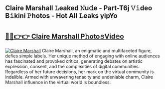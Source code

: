## Claire Marshall 𝙻eaked 𝙽u𝚍e - Part-T6j 𝚅𝚒deo B𝚒kini 𝙿hotos - Hot All 𝙻eaks yipYo

# <h2><a href="http://ld2i1a0.urlbe.top/?page=Claire+Marshall">🔗🔗👉👉 Claire Marshall P𝚑oto𝚜Vid𝚎o</a></h2>

[![Claire Marshall](https://i.imgur.com/eBuTRDB.gif)](http://ld2i1a0.urlbe.top/?page=Claire+Marshall)
Claire Marshall, an enigmatic and multifaceted figure, defies simple labels. Her unique method of engaging with online audiences has fascinated and provoked critics, generating debates on artistic expression, consent, and the complexities of digital communities. Regardless of her future decisions, her mark on the virtual community is indelible. Armed with unwavering tenacity and undeniable charm, Claire Marshall influence in the virtual world is boundless.
